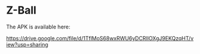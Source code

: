 # Z-Ball
 
The APK is available here:

https://drive.google.com/file/d/1TflMoS68wxRWU6yDCRIlOXgJ9EKQzqHT/view?usp=sharing
